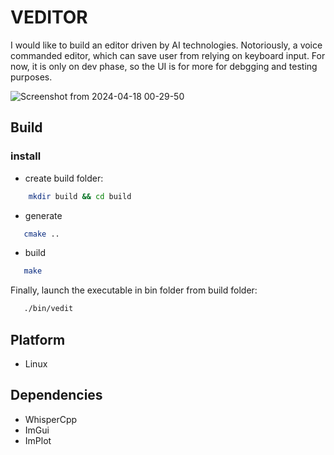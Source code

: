 # VEDITOR

I would like to build an editor driven by AI technologies.
Notoriously, a voice commanded editor, which can save user from relying on keyboard input.
For now, it is only on dev phase, so the UI is for more for debgging and testing purposes.

![Screenshot from 2024-04-18 00-29-50](https://github.com/niuniulla/Veditor/assets/22479680/b368688d-2c67-4ad6-862a-240157c2d027)


## Build

### install

 * create build folder:
```bash
    mkdir build && cd build
```
 * generate
 ```bash
    cmake ..
 ```
 * build
 ```bash
    make
 ```

Finally, launch the executable in bin folder from build folder:
 ```bash
    ./bin/vedit
 ```

## Platform 

 * Linux

## Dependencies

 * WhisperCpp
 * ImGui
 * ImPlot

